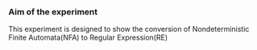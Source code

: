 ### Aim of the experiment
This experiment is designed to show the conversion of  Nondeterministic Finite Automata(NFA) to Regular Expression(RE)


